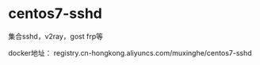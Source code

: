 # centos7-sshd

集合sshd，v2ray，gost frp等

docker地址：
registry.cn-hongkong.aliyuncs.com/muxinghe/centos7-sshd
